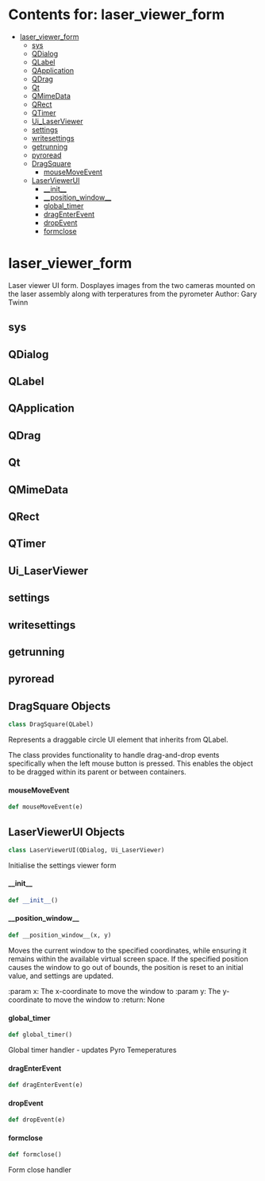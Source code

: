 # Contents for: laser_viewer_form

* [laser\_viewer\_form](#laser_viewer_form)
  * [sys](#laser_viewer_form.sys)
  * [QDialog](#laser_viewer_form.QDialog)
  * [QLabel](#laser_viewer_form.QLabel)
  * [QApplication](#laser_viewer_form.QApplication)
  * [QDrag](#laser_viewer_form.QDrag)
  * [Qt](#laser_viewer_form.Qt)
  * [QMimeData](#laser_viewer_form.QMimeData)
  * [QRect](#laser_viewer_form.QRect)
  * [QTimer](#laser_viewer_form.QTimer)
  * [Ui\_LaserViewer](#laser_viewer_form.Ui_LaserViewer)
  * [settings](#laser_viewer_form.settings)
  * [writesettings](#laser_viewer_form.writesettings)
  * [getrunning](#laser_viewer_form.getrunning)
  * [pyroread](#laser_viewer_form.pyroread)
  * [DragSquare](#laser_viewer_form.DragSquare)
    * [mouseMoveEvent](#laser_viewer_form.DragSquare.mouseMoveEvent)
  * [LaserViewerUI](#laser_viewer_form.LaserViewerUI)
    * [\_\_init\_\_](#laser_viewer_form.LaserViewerUI.__init__)
    * [\_\_position\_window\_\_](#laser_viewer_form.LaserViewerUI.__position_window__)
    * [global\_timer](#laser_viewer_form.LaserViewerUI.global_timer)
    * [dragEnterEvent](#laser_viewer_form.LaserViewerUI.dragEnterEvent)
    * [dropEvent](#laser_viewer_form.LaserViewerUI.dropEvent)
    * [formclose](#laser_viewer_form.LaserViewerUI.formclose)

<a id="laser_viewer_form"></a>

# laser\_viewer\_form

Laser viewer UI form. Dosplayes images from the two cameras mounted on the laser assembly along with terperatures from
the pyrometer
Author: Gary Twinn

<a id="laser_viewer_form.sys"></a>

## sys

<a id="laser_viewer_form.QDialog"></a>

## QDialog

<a id="laser_viewer_form.QLabel"></a>

## QLabel

<a id="laser_viewer_form.QApplication"></a>

## QApplication

<a id="laser_viewer_form.QDrag"></a>

## QDrag

<a id="laser_viewer_form.Qt"></a>

## Qt

<a id="laser_viewer_form.QMimeData"></a>

## QMimeData

<a id="laser_viewer_form.QRect"></a>

## QRect

<a id="laser_viewer_form.QTimer"></a>

## QTimer

<a id="laser_viewer_form.Ui_LaserViewer"></a>

## Ui\_LaserViewer

<a id="laser_viewer_form.settings"></a>

## settings

<a id="laser_viewer_form.writesettings"></a>

## writesettings

<a id="laser_viewer_form.getrunning"></a>

## getrunning

<a id="laser_viewer_form.pyroread"></a>

## pyroread

<a id="laser_viewer_form.DragSquare"></a>

## DragSquare Objects

```python
class DragSquare(QLabel)
```

Represents a draggable circle UI element that inherits from QLabel.

The class provides functionality to handle drag-and-drop events
specifically when the left mouse button is pressed. This enables the
object to be dragged within its parent or between containers.

<a id="laser_viewer_form.DragSquare.mouseMoveEvent"></a>

#### mouseMoveEvent

```python
def mouseMoveEvent(e)
```

<a id="laser_viewer_form.LaserViewerUI"></a>

## LaserViewerUI Objects

```python
class LaserViewerUI(QDialog, Ui_LaserViewer)
```

Initialise the settings viewer form

<a id="laser_viewer_form.LaserViewerUI.__init__"></a>

#### \_\_init\_\_

```python
def __init__()
```

<a id="laser_viewer_form.LaserViewerUI.__position_window__"></a>

#### \_\_position\_window\_\_

```python
def __position_window__(x, y)
```

Moves the current window to the specified coordinates, while ensuring
it remains within the available virtual screen space. If the specified
position causes
the window to go out of bounds, the position is reset
to an initial value, and settings are updated.

:param x: The x-coordinate to move the window to
:param y: The y-coordinate to move the window to
:return: None

<a id="laser_viewer_form.LaserViewerUI.global_timer"></a>

#### global\_timer

```python
def global_timer()
```

Global timer handler - updates Pyro Temeperatures

<a id="laser_viewer_form.LaserViewerUI.dragEnterEvent"></a>

#### dragEnterEvent

```python
def dragEnterEvent(e)
```

<a id="laser_viewer_form.LaserViewerUI.dropEvent"></a>

#### dropEvent

```python
def dropEvent(e)
```

<a id="laser_viewer_form.LaserViewerUI.formclose"></a>

#### formclose

```python
def formclose()
```

Form close handler

